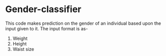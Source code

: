 # Gender-classifier

This code makes prediction on the gender of an individual based upon the input given to it.
The input format is as-
  1. Weight
  2. Height
  3. Waist size
